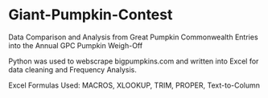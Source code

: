 # Giant-Pumpkin-Contest
Data Comparison and Analysis from Great Pumpkin Commonwealth Entries into the Annual GPC Pumpkin Weigh-Off

Python was used to webscrape bigpumpkins.com and written into
Excel for data cleaning and Frequency Analysis. 

Excel Formulas Used:
  MACROS, XLOOKUP, TRIM, PROPER, Text-to-Column
